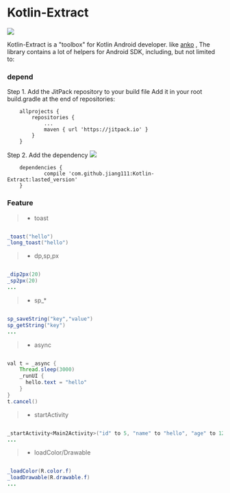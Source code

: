 # Kotlin-Extract

 [![](https://jitpack.io/v/jiang111/Kotlin-Extract.svg)](https://jitpack.io/#jiang111/Kotlin-Extract)

Kotlin-Extract is a "toolbox" for Kotlin Android developer.  like [anko](https://github.com/Kotlin/anko) , The library contains a lot of helpers for Android SDK, including, but not limited to:

### depend

Step 1. Add the JitPack repository to your build file
Add it in your root build.gradle at the end of repositories:
```
	allprojects {
		repositories {
			...
			maven { url 'https://jitpack.io' }
		}
	}
```
Step 2. Add the dependency [![](https://jitpack.io/v/jiang111/Kotlin-Extract.svg)](https://jitpack.io/#jiang111/Kotlin-Extract)

```
	dependencies {
	        compile 'com.github.jiang111:Kotlin-Extract:lasted_version'
	}
```

### Feature

>* toast
```java

_toast("hello")
_long_toast("hello")

```
>* dp,sp,px
```java

_dip2px(20)
_sp2px(20)
...

```
>* sp_*
```java

sp_saveString("key","value")
sp_getString("key")
...

```
>* async
```java

val t = _async {
    Thread.sleep(3000)
    _runUI {
      hello.text = "hello"
    }
}
t.cancel()

```

>* startActivity
```java

_startActivity<Main2Activity>("id" to 5, "name" to "hello", "age" to 12, "male" to true)
...

```
>* loadColor/Drawable
```java

_loadColor(R.color.f)
_loadDrawable(R.drawable.f)
...

```

